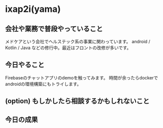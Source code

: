 # ixap2i(yama)

## 会社や業務で普段やっていること

メドケアという会社でヘルステック系の事業に関わっています。
android / Kotlin / Java
などの修行中。最近はフロントの改修が多いです。

## 今日やること

Firebaseのチャットアプリのdemoを触ってみます。
時間が余ったらdockerでandroidの環境構築にもトライします。

## (option) もしかしたら相談するかもしれないこと


## 今日の成果
